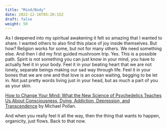 ```yaml
---
title: "Mind/Body"
date: 2022-12-16T05:26:15Z
draft: false
weight: 50
---
```

As I deepened into my spiritual awakening it felt so amazing that I wanted to share.  I wanted others to also find this place of joy inside themselves. But how? Religion works for some, but not for many others. We need something else.  And then I did my first guided mushroom trip. Yes. This is a possible path.  Spirit is not something you can just know in your mind, you have to actually feel it in your body.  Feel it in your beating heart that we are not lonely, separate beings making our sad way through life. Feel it in your bones that we are one and that love is an ocean waiting, begging to be let in. Not just pretty words living just in your head, but as much a part of you as your skin.

[How to Change Your Mind: What the New Science of Psychedelics Teaches Us About Consciousness, Dying, Addiction, Depression, and Transcendence][1] by  Michael Pollan.

And when you really feel it all the way, then the thing that wants to happen, organicity, just flows. Back to that now.
 

[1]:	https://en.wikipedia.org/wiki/How_to_Change_Your_Mind